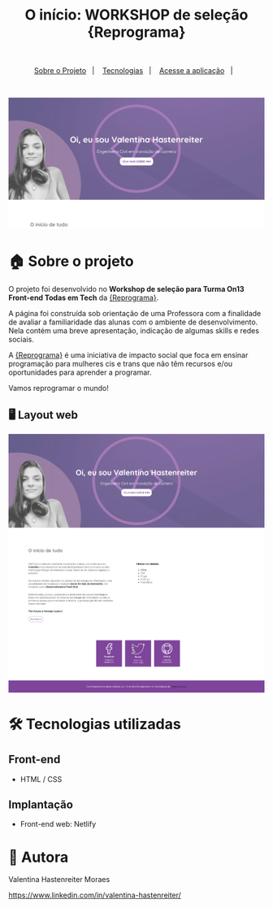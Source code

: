 <h1 align="center">
 O início: WORKSHOP de seleção {Reprograma} 
</h1>

<br>

<p align="center">
  <a href="#house-sobre-o-projeto">Sobre o Projeto</a>&nbsp;&nbsp;&nbsp;|&nbsp;&nbsp;&nbsp;
  <a href="#hammer_and_wrench-tecnologias-utilizadas">Tecnologias</a>&nbsp;&nbsp;&nbsp;|&nbsp;&nbsp;&nbsp;
  <a href="https://portifolio-valentinahastenreiter.netlify.app/">Acesse a aplicação</a>&nbsp;&nbsp;&nbsp;|&nbsp;&nbsp;&nbsp;
</p>

<br>

![banner](https://github.com/valentinahastenreiter/workshop-reprograma/blob/c7424731fcdc82071fc3b57d09ba5dfc93543aea/img/banner.png)

# :house: Sobre o projeto

O projeto foi desenvolvido no **Workshop de seleção para Turma On13 Front-end Todas em Tech** da [{Reprograma}](https://www.reprograma.com.br/index.html). 

A página foi construída sob orientação de uma Professora com a finalidade de avaliar a familiaridade das alunas com o ambiente de desenvolvimento. Nela contém uma breve apresentação, indicação de algumas skills e redes sociais. 

A [{Reprograma}](https://www.reprograma.com.br/index.html) é uma iniciativa de impacto social que foca em ensinar programação para mulheres cis e trans que não têm recursos e/ou oportunidades para aprender a programar. 

Vamos reprogramar o mundo! 

## :desktop_computer: Layout web
![Web 1](https://github.com/valentinahastenreiter/workshop-reprograma/blob/6e2d6cc39c75dafd0079682e6b5272b6e499580c/img/pagina-full.png)

# 	:hammer_and_wrench: Tecnologias utilizadas

## Front-end
- HTML / CSS 

## Implantação 
- Front-end web: Netlify

# :tipping_hand_person: Autora

Valentina Hastenreiter Moraes

https://www.linkedin.com/in/valentina-hastenreiter/

